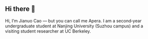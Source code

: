 ## Hi there 👋
Hi, I’m Jianuo Cao — but you can call me Apera.
I am a second‑year undergraduate student at Nanjing University (Suzhou campus) and a visiting student researcher at UC Berkeley.

<!--
**LeonaApera/LeonaApera** is a ✨ _special_ ✨ repository because its `README.md` (this file) appears on your GitHub profile.

Here are some ideas to get you started:

- 🔭 I’m currently working on ...
- 🌱 I’m currently learning ...
- 👯 I’m looking to collaborate on ...
- 🤔 I’m looking for help with ...
- 💬 Ask me about ...
- 📫 How to reach me: ...
- 😄 Pronouns: ...
- ⚡ Fun fact: ...
-->
